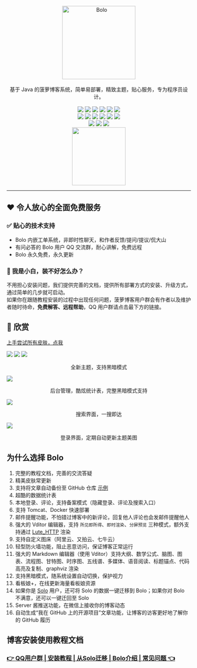 <p align = "center">
<img alt="Bolo" src="/pic/bolo-circle.png" height="200px" width="200px">
<br><br>
基于 Java 的菠萝博客系统，简单易部署，精致主题，贴心服务，专为程序员设计。
<br><br>
<img src="http://img.shields.io/badge/license-AGPLv3-orange.svg?style=flat-square">
<img src="https://img.shields.io/github/last-commit/adlered/bolo-solo.svg?style=flat-square">
<img src="https://img.shields.io/github/issues-pr-closed/adlered/bolo-solo.svg?style=flat-square">
<img src="https://img.shields.io/github/downloads/adlered/bolo-solo/total?style=flat-square">
<img src="https://img.shields.io/github/v/release/adlered/bolo-solo?style=flat-square">
<img src="https://img.shields.io/github/commit-activity/y/adlered/bolo-solo?style=flat-square">
<br>
<img src="https://img.shields.io/github/languages/code-size/adlered/bolo-solo.svg?style=flat-square">
<img src="https://img.shields.io/github/repo-size/adlered/bolo-solo?style=flat-square">
<img src="https://img.shields.io/github/languages/count/adlered/bolo-solo?style=flat-square">
<img src="https://img.shields.io/github/languages/top/adlered/bolo-solo?style=flat-square">
<img src="https://img.shields.io/github/issues/adlered/bolo-solo?style=flat-square">
<img src="https://img.shields.io/github/issues-closed-raw/adlered/bolo-solo?style=flat-square">
<br>
<img src="https://img.shields.io/github/forks/adlered/bolo-solo?style=flat-square">
<img src="https://img.shields.io/github/stars/adlered/bolo-solo?style=flat-square">
<img src="https://img.shields.io/github/watchers/adlered/bolo-solo?style=flat-square">
<br>
<a href="https://www.jetbrains.com/?from=bolo-solo"><img src="/pic/jetbrains.png" width="146px" height="158px"></a>
</p>

****

## ❤ 令人放心的全面免费服务

### ✅ 贴心的技术支持

* Bolo 内嵌工单系统，非即时性聊天，和作者反馈/提问/提议/侃大山
* 有问必答的 Bolo 用户 QQ 交流群，耐心讲解，免费远程
* Bolo 永久免费，永久更新

### 🌱 我是小白，装不好怎么办？

不用担心安装问题，我们提供完善的文档，提供所有部署方式的安装、升级方式，通过简单的几步就可启动。  
如果你在跟随教程安装的过程中出现任何问题，菠萝博客用户群会有作者以及维护者随时待命，**免费解答、远程帮助**，QQ 用户群请点击最下方的链接。

## 🌸 欣赏

[上手尝试所有皮肤，点我](https://doc.stackoverflow.wiki/web/#/7?page_id=88)

<img src="/preview/1.png"/>
<img src="/preview/2.png"/>
<img src="/preview/3.png"/>

<p align="center">全新主题，支持黑暗模式</p>

<img src="/preview/4.png"/>

<p align="center">后台管理，酷炫统计表，完整黑暗模式支持</p>

<img src="/preview/5.png"/>

<p align="center">搜索界面，一搜即达</p>

<img src="/preview/6.png"/>

<p align="center">登录界面，定期自动更新主题美图</p>

## 为什么选择 Bolo

1. 完整的教程文档，完善的交流答疑
2. 精美皮肤常更新
3. 支持将文章自动备份至 GitHub 仓库 [示例](https://github.com/adlered/bolo-blog)
4. 超酷的数据统计表
5. 本地登录、评论，支持备案模式（隐藏登录、评论及搜索入口）
6. 支持 Tomcat、Docker 快速部署
7. 邮件提醒功能，不怕错过博客中的新评论，回复他人评论也会发邮件提醒他人
8. 强大的 Vditor 编辑器，支持 `所见即所得`、`即时渲染`、`分屏预览` 三种模式，额外支持通过 [Lute_HTTP](https://github.com/88250/lute-http) 渲染
9. 支持自定义图床（阿里云、又拍云、七牛云）
10. 轻型防火墙功能，阻止恶意访问，保证博客正常运行
10. 强大的 Markdown 编辑器（使用 Vditor）支持大纲、数学公式、脑图、图表、流程图、甘特图、时序图、五线谱、多媒体、语音阅读、标题锚点、代码高亮及复制、graphviz 渲染
11. 支持黑暗模式，随系统设置自动切换，保护视力
12. 看板娘+，在线更新海量看板娘资源
13. 如果你是 [Solo](https://github.com/88250/solo) 用户，还可将 Solo 的数据一键迁移到 Bolo；如果你对 Bolo 不满意，还可以一键迁回至 Solo
14. Server 酱推送功能，在微信上接收你的博客动态
15. 自动生成“我在 GitHub 上的开源项目”文章功能，让博客的访客更好地了解你的 GitHub 履历

## 博客安装使用教程文档

### [👉 QQ用户群 | 安装教程 | 从Solo迁移 | Bolo介绍 | 常见问题 👈](https://doc.stackoverflow.wiki/web/#/7?page_id=46)
